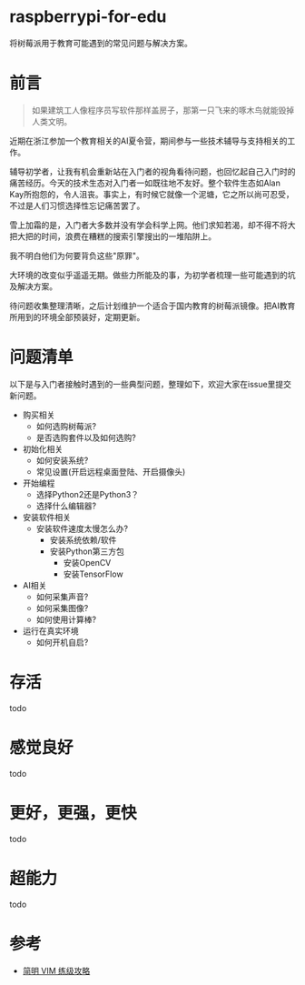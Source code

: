 # raspberrypi-for-edu
将树莓派用于教育可能遇到的常见问题与解决方案。

# 前言
>  如果建筑工人像程序员写软件那样盖房子，那第一只飞来的啄木鸟就能毁掉人类文明。

近期在浙江参加一个教育相关的AI夏令营，期间参与一些技术辅导与支持相关的工作。

辅导初学者，让我有机会重新站在入门者的视角看待问题，也回忆起自己入门时的痛苦经历。今天的技术生态对入门者一如既往地不友好。整个软件生态如Alan Kay所抱怨的，令人沮丧。事实上，有时候它就像一个泥塘，它之所以尚可忍受，不过是人们习惯选择性忘记痛苦罢了。

雪上加霜的是，入门者大多数并没有学会科学上网。他们求知若渴，却不得不将大把大把的时间，浪费在糟糕的搜索引擎搜出的一堆陷阱上。

我不明白他们为何要背负这些"原罪"。

大环境的改变似乎遥遥无期。做些力所能及的事，为初学者梳理一些可能遇到的坑及解决方案。

待问题收集整理清晰，之后计划维护一个适合于国内教育的树莓派镜像。把AI教育所用到的环境全部预装好，定期更新。

# 问题清单
以下是与入门者接触时遇到的一些典型问题，整理如下，欢迎大家在issue里提交新问题。

*  购买相关
    *  如何选购树莓派?
    *  是否选购套件以及如何选购?
*  初始化相关
    *  如何安装系统?
    *  常见设置(开启远程桌面登陆、开启摄像头)
*  开始编程
    *  选择Python2还是Python3？
    *  选择什么编辑器?
*  安装软件相关
    *  安装软件速度太慢怎么办?
        *   安装系统依赖/软件
        *  安装Python第三方包
            *  安装OpenCV
            *  安装TensorFlow
*  AI相关
    *  如何采集声音?
    *  如何采集图像?
    *  如何使用计算棒?
*  运行在真实环境
    *  如何开机自启?

# 存活
todo

# 感觉良好
todo

# 更好，更强，更快
todo

# 超能力
todo

# 参考
*  [简明 VIM 练级攻略](https://coolshell.cn/articles/5426.html)
